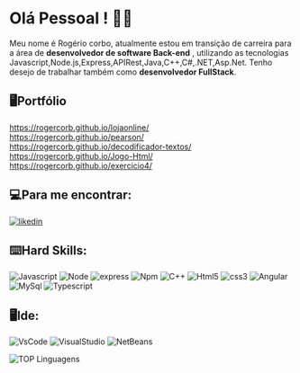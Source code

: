 # Olá Pessoal ! 🙎‍♂️

Meu nome é Rogério corbo, atualmente estou em transição de carreira para a área de **desenvolvedor de software Back-end** , utilizando as tecnologias Javascript,Node.js,Express,APIRest,Java,C++,C#,.NET,Asp.Net. Tenho desejo de trabalhar  também como **desenvolvedor FullStack**.

## 🖥️Portfólio
https://rogercorb.github.io/lojaonline/ <br>
https://rogercorb.github.io/pearson/ <br>
https://rogercorb.github.io/decodificador-textos/ <br>
https://rogercorb.github.io/Jogo-Html/ <br>
https://rogercorb.github.io/exercicio4/

## 💻Para me encontrar:
[![likedin](	https://img.shields.io/badge/LinkedIn-0077B5?style=for-the-badge&logo=linkedin&logoColor=white)](www.linkedin.com/in/rogerio-corbo)

## ⌨️Hard Skills:
![Javascript](https://img.shields.io/badge/JavaScript-323330?style=for-the-badge&logo=javascript&logoColor=F7DF1E)
![Node](	https://img.shields.io/badge/Node%20js-339933?style=for-the-badge&logo=nodedotjs&logoColor=white)
![express](	https://img.shields.io/badge/Express%20js-000000?style=for-the-badge&logo=express&logoColor=white)
![Npm](https://img.shields.io/badge/npm-CB3837?style=for-the-badge&logo=npm&logoColor=white)
![C++](https://img.shields.io/badge/C%2B%2B-00599C?style=for-the-badge&logo=c%2B%2B&logoColor=white)
![Html5](https://img.shields.io/badge/HTML5-E34F26?style=for-the-badge&logo=html5&logoColor=white)
![css3](https://img.shields.io/badge/CSS3-1572B6?style=for-the-badge&logo=css3&logoColor=white)
![Angular](	https://img.shields.io/badge/Angular-DD0031?style=for-the-badge&logo=angular&logoColor=white)
![MySql](https://img.shields.io/badge/MySQL-005C84?style=for-the-badge&logo=mysql&logoColor=white)
![Typescript](https://img.shields.io/badge/Typescript-323330?style=for-the-badge&logo=typescript&logoColor=F7DF1E)

## 🖥️Ide:
![VsCode](https://img.shields.io/badge/VSCode-0078D4?style=for-the-badge&logo=visual%20studio%20code&logoColor=white)
![VisualStudio](https://img.shields.io/badge/Visual_Studio-5C2D91?style=for-the-badge&logo=visual%20studio&logoColor=white)
![NetBeans](https://img.shields.io/badge/apache%20netbeans-1B6AC6?style=for-the-badge&logo=apache%20netbeans%20IDE&logoColor=white)

![TOP Linguagens](https://github-readme-stats.vercel.app/api/top-langs/?username=RogerCorb&layout=compact&theme=dracula)
